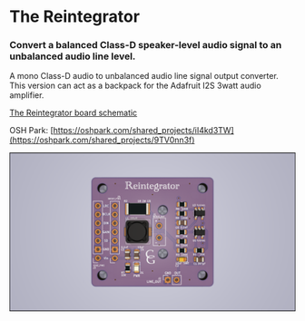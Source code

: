 # The Reintegrator

### Convert a balanced Class-D speaker-level audio signal to an unbalanced audio line level.

A mono Class-D audio to unbalanced audio line signal output converter. This version can act as a backpack for the Adafruit I2S 3watt audio amplifier.

[The Reintegrator board schematic](https://github.com/CedarGroveStudios/PCB_Reintegrator/blob/main/PCB/breakout.pdf)



OSH Park:
[https://oshpark.com/shared_projects/iI4kd3TW](https://oshpark.com/shared_projects/9TV0nn3f)


![The Reintegrator glamour photo](https://github.com/CedarGroveStudios/PCB_Reintegrator/blob/main/media/reintegrator_top_glamour.png)

